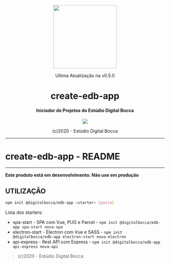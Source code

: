<p align="center">
  <img src="https://estudiodigitalbocca.com.br/edb-logo.svg" width="200px">
  <p align="center">Ultima Atualização na v0.5.0</p>
  <h1 align="center">create-edb-app</h1>
  <h4 align="center">
    Iniciador de Projetos do Estúdio Digital Bocca
  </h4>
  <p align="center">
    <img src="https://badgen.net/badge/version/v0.5.0/orange">
  </p>
  <p align="center">(c)2020 - Estúdio Digital Bocca</p>
</p>

---

# create-edb-app - README

---

**Este produto está em desenvolvimento. Não use em produção**

## UTILIZAÇÃO

```bash
npm init @digitalbocca/edb-app <starter> [pasta]
```

Lista dos starters:

- spa-start - SPA com Vue, PUG e Parcel - `npm init @digitalbocca/edb-app spa-start nova-spa`
- electron-start - Electron com Vue e SASS - `npm init @digitalbocca/edb-app electron-start novo-electron`
- api-express - Rest API com Express - `npm init @digitalbocca/edb-app api-express nova-api`

> (c)2020 - Estúdio Digital Bocca
